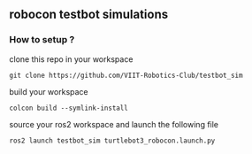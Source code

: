 
## robocon testbot simulations

### How to setup ?

clone this repo in your workspace

```
git clone https://github.com/VIIT-Robotics-Club/testbot_sim
```

build your workspace
```
colcon build --symlink-install
```

source your ros2 workspace and launch the following file
```
ros2 launch testbot_sim turtlebot3_robocon.launch.py 
```
